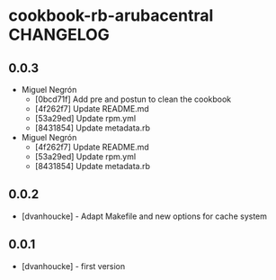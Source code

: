 cookbook-rb-arubacentral CHANGELOG
===============

## 0.0.3

  - Miguel Negrón
    - [0bcd71f] Add pre and postun to clean the cookbook
    - [4f262f7] Update README.md
    - [53a29ed] Update rpm.yml
    - [8431854] Update metadata.rb
  - Miguel Negrón
    - [4f262f7] Update README.md
    - [53a29ed] Update rpm.yml
    - [8431854] Update metadata.rb

0.0.2
-----
- [dvanhoucke] - Adapt Makefile and new options for cache system

0.0.1
-----
- [dvanhoucke] - first version

